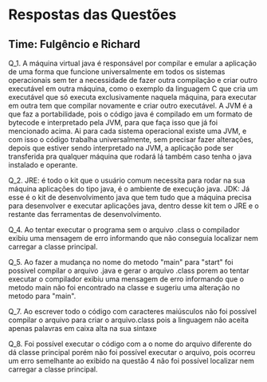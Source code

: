 # Respostas das Questões
## Time: Fulgêncio e Richard

Q_1. A máquina virtual java é responsável por compilar e emular a aplicação de uma forma que funcione universalmente em todos os sistemas operacionais sem ter a necessidade de fazer outra compilação e criar outro executável em outra máquina, como o exemplo da linguagem C que cria um executável que só executa exclusivamente naquela máquina, para executar em outra tem que compilar novamente e criar outro executável. A JVM é a que faz a portabilidade, pois o código java é compilado em um formato de bytecode e interpretado pela JVM, para que faça isso que já foi mencionado acima. Ai para cada sistema operacional existe uma JVM, e com isso o código trabalha universalmente, sem precisar fazer alterações, depois que estiver sendo interpretado na JVM, a aplicação pode ser transferida pra qualquer máquina que rodará lá também caso tenha o java instalado e operante.

Q_2.
JRE: é todo o kit que o usuário comum necessita para rodar na sua máquina aplicações do tipo   java, é o ambiente de execução java.
JDK: Já esse é o kit de desenvolvimento java que tem tudo que a máquina precisa para desenvolver e executar aplicações java, dentro desse kit tem o JRE e o restante das ferramentas de desenvolvimento.

Q_4. Ao tentar executar o programa sem o arquivo .class o compilador exibiu uma mensagem de erro informando que não conseguia localizar nem carregar
a classe principal.

Q_5. Ao fazer a mudança no nome do metodo "main" para "start" foi possivel compilar o arquivo .java e gerar o arquivo .class porem ao tentar executar
o compilador exibiu uma mensagem de erro informando que o metodo main não foi encontrado na classe e sugeriu uma alteração no metodo para "main".

Q_7. Ao escrever todo o código com caracteres maiúsculos não foi possível compilar o arquivo para criar o arquivo.class pois a linguagem não aceita apenas palavras em caixa alta na sua sintaxe

Q_8. Foi possível executar o código com a o nome do arquivo diferente do dá classe principal porém não foi possível executar o arquivo, pois ocorreu um erro semelhante ao exibido na questão 4 não foi possível localizar nem carregar a classe principal.
